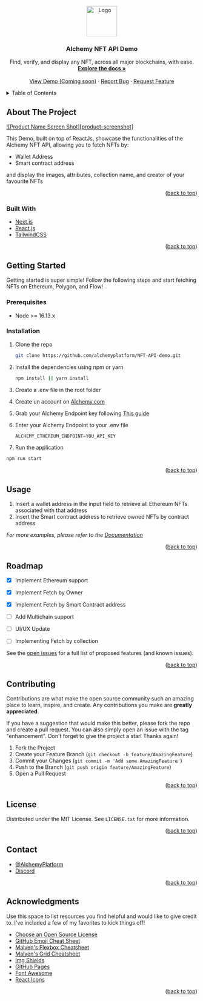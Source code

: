 <!-- PROJECT LOGO -->
<br />
<div align="center">
  <a href="https://github.com/alchemyplatform/NFT-API-demo/">
          <img src="https://user-images.githubusercontent.com/72762629/150806073-d44e9c0e-0807-4e1d-bd49-35c67fe39a49.png" alt="Logo" height="80" >
  </a>

  <h3 align="center">Alchemy NFT API Demo</h3>

  <p align="center">
    Find, verify, and display any NFT,  across all major blockchains, with ease.
    <br />
    <a href="https://docs.alchemy.com/alchemy/enhanced-apis/nft-api"><strong>Explore the docs »</strong></a>
    <br />
    <br />
    <a href="#">View Demo (Coming soon)</a>
    ·
    <a href="https://github.com/alchemyplatform/NFT-API-demo/issues">Report Bug</a>
    ·
    <a href="https://github.com/alchemyplatform/NFT-API-demo/issues">Request Feature</a>
  </p>



</div>



<!-- TABLE OF CONTENTS -->
<details>
  <summary>Table of Contents</summary>
  <ol>
    <li>
      <a href="#about-the-project">About The Project</a>
      <ul>
        <li><a href="#built-with">Built With</a></li>
      </ul>
    </li>
    <li>
      <a href="#getting-started">Getting Started</a>
      <ul>
        <li><a href="#prerequisites">Prerequisites</a></li>
        <li><a href="#installation">Installation</a></li>
      </ul>
    </li>
    <li><a href="#usage">Usage</a></li>
    <li><a href="#roadmap">Roadmap</a></li>
    <li><a href="#contributing">Contributing</a></li>
    <li><a href="#license">License</a></li>
    <li><a href="#contact">Contact</a></li>
    <li><a href="#acknowledgments">Acknowledgments</a></li>
  </ol>
</details>



<!-- ABOUT THE PROJECT -->
## About The Project

[![Product Name Screen Shot][product-screenshot]](https://example.com)

This Demo, built on top of ReactJs, showcase the functionalities of the Alchemy NFT API, allowing you to fetch NFTs by:
- Wallet Address
- Smart contract address

and display the images, attributes, collection name, and creator of your favourite NFTs

<p align="right">(<a href="#top">back to top</a>)</p>


### Built With

* [Next.js](https://www.alchemy.com/)
* [React.js](https://reactjs.org/)
* [TailwindCSS](https://getbootstrap.com)

<p align="right">(<a href="#top">back to top</a>)</p>



<!-- GETTING STARTED -->
## Getting Started

Getting started is super simple! Follow the following steps and start fetching NFTs on Ethereum, Polygon, and Flow!

### Prerequisites

- Node >= 16.13.x


### Installation


1. Clone the repo
   ```sh
   git clone https://github.com/alchemyplatform/NFT-API-demo.git
   ```
2. Install the dependencies using npm or yarn
   ```sh
   npm install || yarn install
   ```
   
3. Create a .env file in the root folder
4. Create un account on [Alchemy.com](https://www.alchemy.com/)
5. Grab your Alchemy Endpoint key following [This guide]()
6. Enter your Alchemy Endpoint to your .env file
   ```js
   ALCHEMY_ETHEREUM_ENDPOINT=YOU_API_KEY
   ```
7. Run the application
  ```sh
  npm run start
  ```
  
<p align="right">(<a href="#top">back to top</a>)</p>



<!-- USAGE EXAMPLES -->
## Usage

1. Insert a wallet address in the input field to retrieve all Ethereum NFTs associated with that address
2. Insert the Smart contract address to retrieve owned NFTs by contract address

_For more examples, please refer to the [Documentation](https://docs.alchemy.com/alchemy/enhanced-apis/nft-api)_

<p align="right">(<a href="#top">back to top</a>)</p>



<!-- ROADMAP -->
## Roadmap

- [x] Implement Ethereum support
- [x] Implement Fetch by Owner
- [x] Implement Fetch by Smart Contract address
- [ ] Add Multichain support 
- [ ] UI/UX Update
- [ ] Implementing Fetch by collection 


See the [open issues](https://github.com/alchemyplatform/NFT-API-demo/issues) for a full list of proposed features (and known issues).

<p align="right">(<a href="#top">back to top</a>)</p>



<!-- CONTRIBUTING -->
## Contributing

Contributions are what make the open source community such an amazing place to learn, inspire, and create. Any contributions you make are **greatly appreciated**.

If you have a suggestion that would make this better, please fork the repo and create a pull request. You can also simply open an issue with the tag "enhancement".
Don't forget to give the project a star! Thanks again!

1. Fork the Project
2. Create your Feature Branch (`git checkout -b feature/AmazingFeature`)
3. Commit your Changes (`git commit -m 'Add some AmazingFeature'`)
4. Push to the Branch (`git push origin feature/AmazingFeature`)
5. Open a Pull Request

<p align="right">(<a href="#top">back to top</a>)</p>



<!-- LICENSE -->
## License

Distributed under the MIT License. See `LICENSE.txt` for more information.

<p align="right">(<a href="#top">back to top</a>)</p>



<!-- CONTACT -->
## Contact

 - [@AlchemyPlatform](https://twitter.com/AlchemyPlatform)
 - [Discord]()

<p align="right">(<a href="#top">back to top</a>)</p>



<!-- ACKNOWLEDGMENTS -->
## Acknowledgments

Use this space to list resources you find helpful and would like to give credit to. I've included a few of my favorites to kick things off!

* [Choose an Open Source License](https://choosealicense.com)
* [GitHub Emoji Cheat Sheet](https://www.webpagefx.com/tools/emoji-cheat-sheet)
* [Malven's Flexbox Cheatsheet](https://flexbox.malven.co/)
* [Malven's Grid Cheatsheet](https://grid.malven.co/)
* [Img Shields](https://shields.io)
* [GitHub Pages](https://pages.github.com)
* [Font Awesome](https://fontawesome.com)
* [React Icons](https://react-icons.github.io/react-icons/search)

<p align="right">(<a href="#top">back to top</a>)</p>


